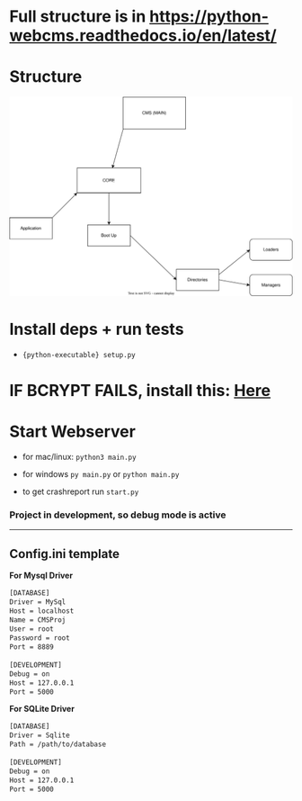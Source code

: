 # Full structure is in https://python-webcms.readthedocs.io/en/latest/

# Structure
![scheme.drawio.svg](scheme.drawio.svg)

# Install deps + run tests
- `{python-executable} setup.py`
# IF BCRYPT FAILS, install this: [Here](https://stackoverflow.com/questions/44951456/pip-error-microsoft-visual-c-14-0-is-required)
# Start Webserver
- for mac/linux: `python3 main.py`

- for windows `py main.py` or `python main.py`

- to get crashreport run `start.py`
### Project in development, so debug mode is active

***

## Config.ini template

**For Mysql Driver**
```editorconfig
[DATABASE]
Driver = MySql
Host = localhost
Name = CMSProj
User = root
Password = root
Port = 8889

[DEVELOPMENT]
Debug = on
Host = 127.0.0.1
Port = 5000
```
**For SQLite Driver**
```editorconfig
[DATABASE]
Driver = Sqlite
Path = /path/to/database

[DEVELOPMENT]
Debug = on
Host = 127.0.0.1
Port = 5000
```
